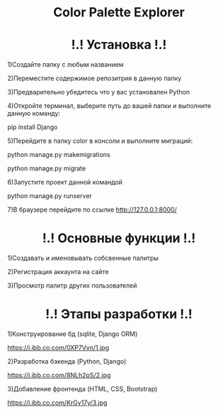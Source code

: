 <H1 align="center">Color Palette Explorer</H1>
<h1 color="red" align="center">!.! Установка !.!</h1>

1)Создайте папку с любым названием

2)Переместите содержимое репозитрия в данную папку

3)Предварительно убедитесь что у вас установален Python

4)Откройте терминал, выберите путь до вашей папки и выполните данную команду:

pip install Django

5)Перейдите в папку color в консоли и выполните миграций:

python manage.py makemigrations

python manage.py migrate

6)Запустите проект данной командой

python manage.py runserver

7)В браузере перейдите по ссылке http://127.0.0.1:8000/


<h1 color="red" align="center">!.! Основные функции !.!</h1>

1)Создавать и именовывать собсвенные палитры

2)Регистрация аккаунта на сайте

3)Просмотр палитр других пользователей

<h1 color="red" align="center">!.! Этапы разработки !.!</h1>

1)Конструирование бд (sqlite, Django ORM)

https://i.ibb.co.com/0XP7Vvn/1.jpg

2)Разработка бэкенда (Python, Django)

https://i.ibb.co.com/8NLh2pS/2.jpg

3)Добавление фронтенда (HTML, CSS, Bootstrap)

https://i.ibb.co.com/KrGy17y/3.jpg
